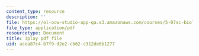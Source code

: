 ```yaml
---
content_type: resource
description: ''
file: https://ol-ocw-studio-app-qa.s3.amazonaws.com/courses/5-07sc-biological-chemistry-i-fall-2013/acea87c4b7f9d2e2cb62c312de6b1277_ojvz7pVVZ-o.pdf
file_type: application/pdf
resourcetype: Document
title: 3play pdf file
uid: acea87c4-b7f9-d2e2-cb62-c312de6b1277
---
```


